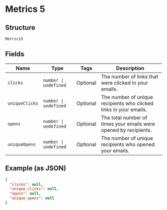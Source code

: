 
# Metrics 5

## Structure

`Metrics5`

## Fields

| Name | Type | Tags | Description |
|  --- | --- | --- | --- |
| `clicks` | `number \| undefined` | Optional | The number of links that were clicked in your emails. |
| `uniqueClicks` | `number \| undefined` | Optional | The number of unique recipients who clicked links in your emails. |
| `opens` | `number \| undefined` | Optional | The total number of times your emails were opened by recipients. |
| `uniqueOpens` | `number \| undefined` | Optional | The number of unique recipients who opened your emails. |

## Example (as JSON)

```json
{
  "clicks": null,
  "unique_clicks": null,
  "opens": null,
  "unique_opens": null
}
```

